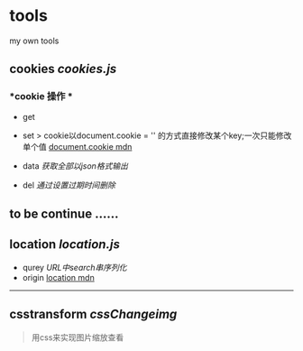 # tools
my own tools
## cookies *cookies.js*
### *cookie 操作 *
* get
* set
		> cookie以document.cookie = '' 的方式直接修改某个key;一次只能修改单个值	[document.cookie mdn](https://developer.mozilla.org/en-US/docs/Web/API/Document/cookie)
			
* data _获取全部以json格式输出_
* del _通过设置过期时间删除_
## to be continue ……
## location *location.js*
* qurey _URL中search串序列化_
* origin [location mdn](https://developer.mozilla.org/zh-CN/docs/Web/API/Window/location)

***
## csstransform *cssChangeimg*

> 用css来实现图片缩放查看